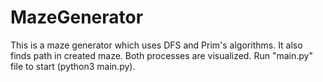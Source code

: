 # MazeGenerator

This is a maze generator which uses DFS and Prim's algorithms. It also finds path in created maze. Both processes are visualized.
Run "main.py" file to start (python3 main.py).

